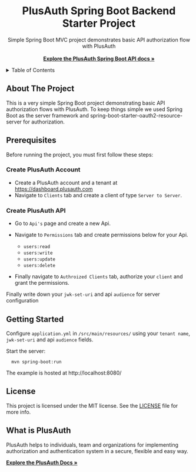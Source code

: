 <h1 align="center">PlusAuth Spring Boot Backend Starter Project</h1>

 <p align="center">
    Simple Spring Boot MVC project demonstrates basic API authorization flow with PlusAuth
    <br />
    <br />
    <a href="https://github.com/PlusAuth/plusauth-spring-backend-starter"><strong>Explore the PlusAuth Spring Boot API docs »</strong></a>
</p>

<details>
  <summary>Table of Contents</summary>
    <li><a href="#about-the-project">About The Project</a></li>
    <li><a href="#prerequisites">Prerequisites</a></li>
    <li><a href="#getting-started">Getting Started</a></li>
    <li><a href="#license">License</a></li>
  </ol>
</details>

## About The Project

This is a very simple Spring Boot project demonstrating basic API authorization flows with PlusAuth. To keep things simple we used Spring Boot as the server framework and spring-boot-starter-oauth2-resource-server for authorization.


## Prerequisites
Before running the project, you must first follow these steps:

### Create PlusAuth Account

- Create a PlusAuth account and a tenant at https://dashboard.plusauth.com
- Navigate to `Clients` tab and create a client of type `Server to Server`.


### Create PlusAuth API
- Go to `Api's` page and create a new Api. 
- Navigate to `Permissions` tab and create permissions below for your Api.

  - `users:read`
  - `users:write`
  - `users:update`
  - `users:delete`

- Finally navigate to `Authroized Clients` tab, authorize your `client` and grant the permissions.

Finally write down your `jwk-set-uri` and api `audience` for server configuration 

## Getting Started

Configure `application.yml` in `/src/main/resources/` using your `tenant name`, `jwk-set-uri` and api `audience` fields.

Start the server:

      mvn spring-boot:run
    

The example is hosted at http://localhost:8080/

## License

This project is licensed under the MIT license. See the [LICENSE](LICENSE) file for more info.

## What is PlusAuth

PlusAuth helps to individuals, team and organizations for implementing authorization and authentication system in a secure, flexible and easy way.

<a href="https://docs.plusauth.com/"><strong>Explore the PlusAuth Docs »</strong></a>
